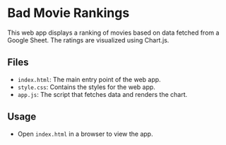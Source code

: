 # Bad Movie Rankings

This web app displays a ranking of movies based on data fetched from a Google Sheet. The ratings are visualized using Chart.js.

## Files

- `index.html`: The main entry point of the web app.
- `style.css`: Contains the styles for the web app.
- `app.js`: The script that fetches data and renders the chart.

## Usage

- Open `index.html` in a browser to view the app.
